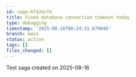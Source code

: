 ```yaml
---
id: saga-6f42ecfe
title: Fixed database connection timeout today
type: debugging
timestamp: '2025-08-16T00:24:31.679040'
branch: main
status: active
tags: []
files_changed: []
---
```


Test saga created on 2025-08-16